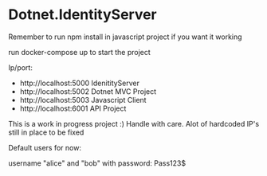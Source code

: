 # Dotnet.IdentityServer

Remember to run npm install in javascript project if you want it working

run docker-compose up to start the project

Ip/port:

* http://localhost:5000 IdenitityServer
* http://localhost:5002 Dotnet MVC Project
* http://localhost:5003 Javascript Client
* http://localhost:6001 API Project

This is a work in progress project :) Handle with care. Alot of hardcoded IP's still in place to be fixed

Default users for now:

username "alice" and "bob" with password: Pass123$